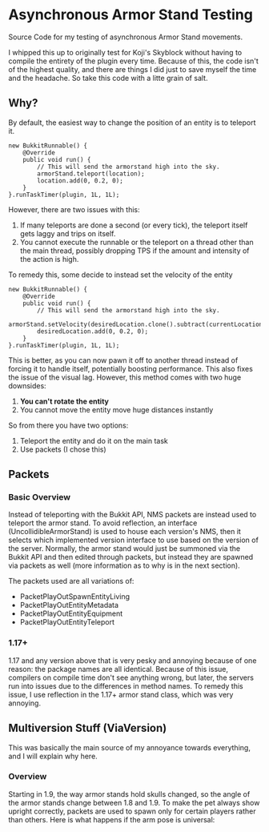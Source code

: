 # Asynchronous Armor Stand Testing
Source Code for my testing of asynchronous Armor Stand movements.

I whipped this up to originally test for Koji's Skyblock without having to compile the entirety of the plugin every time. Because of this, the code isn't of the highest quality, and there are things I did just to save myself the time and the headache. So take this code with a litte grain of salt.

## Why?
By default, the easiest way to change the position of an entity is to teleport it. 

```
new BukkitRunnable() {
    @Override
    public void run() {
        // This will send the armorstand high into the sky.
        armorStand.teleport(location);
        location.add(0, 0.2, 0);
    }
}.runTaskTimer(plugin, 1L, 1L);
```

However, there are two issues with this:
1. If many teleports are done a second (or every tick), the teleport itself gets laggy and trips on itself.
2. You cannot execute the runnable or the teleport on a thread other than the main thread, possibly dropping TPS if the amount and intensity of the action is high.

To remedy this, some decide to instead set the velocity of the entity

```
new BukkitRunnable() {
    @Override
    public void run() {
        // This will send the armorstand high into the sky.
        armorStand.setVelocity(desiredLocation.clone().subtract(currentLocation));
        desiredLocation.add(0, 0.2, 0);
    }
}.runTaskTimer(plugin, 1L, 1L);
```

This is better, as you can now pawn it off to another thread instead of forcing it to handle itself, potentially boosting performance. This also fixes the issue of the visual lag. However, this method comes with two huge downsides:

1. **You can't rotate the entity**
2. You cannot move the entity move huge distances instantly

So from there you have two options:
1. Teleport the entity and do it on the main task
2. Use packets (I chose this)

## Packets
### Basic Overview
Instead of teleporting with the Bukkit API, NMS packets are instead used to teleport the armor stand. To avoid reflection, an interface (UncollidibleArmorStand) is used to house each version's NMS, then it selects which implemented version interface to use based on the version of the server. Normally, the armor stand would just be summoned via the Bukkit API and then edited through packets, but instead they are spawned via packets as well (more information as to why is in the next section).

The packets used are all variations of:
- PacketPlayOutSpawnEntityLiving
- PacketPlayOutEntityMetadata
- PacketPlayOutEntityEquipment
- PacketPlayOutEntityTeleport

### 1.17+
1.17 and any version above that is very pesky and annoying because of one reason: the package names are all identical. Because of this issue, compilers on compile time don't see anything wrong, but later, the servers run into issues due to the differences in method names. To remedy this issue, I use reflection in the 1.17+ armor stand class, which was very annoying. 

## Multiversion Stuff (ViaVersion)
This was basically the main source of my annoyance towards everything, and I will explain why here. 

### Overview
Starting in 1.9, the way armor stands hold skulls changed, so the angle of the armor stands change between 1.8 and 1.9. To make the pet always show upright correctly, packets are used to spawn only for certain players rather than others. Here is what happens if the arm pose is universal:
